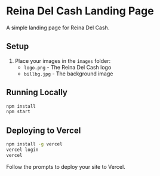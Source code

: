 # Reina Del Cash Landing Page

A simple landing page for Reina Del Cash.

## Setup

1. Place your images in the `images` folder:
   - `logo.png` - The Reina Del Cash logo
   - `billbg.jpg` - The background image

## Running Locally

```bash
npm install
npm start
```

## Deploying to Vercel

```bash
npm install -g vercel
vercel login
vercel
```

Follow the prompts to deploy your site to Vercel. 